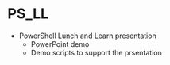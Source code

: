 # PS_LL
- PowerShell Lunch and Learn presentation
  - PowerPoint demo
  - Demo scripts to support the prsentation
